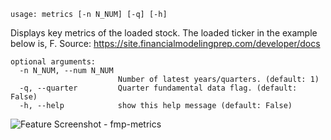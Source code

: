 ```text
usage: metrics [-n N_NUM] [-q] [-h]
```
Displays key metrics of the loaded stock. The loaded ticker in the example below is, F. Source: https://site.financialmodelingprep.com/developer/docs

```
optional arguments:
  -n N_NUM, --num N_NUM
                        Number of latest years/quarters. (default: 1)
  -q, --quarter         Quarter fundamental data flag. (default: False)
  -h, --help            show this help message (default: False)
```
<img size="1400" alt="Feature Screenshot - fmp-metrics" src="https://user-images.githubusercontent.com/85772166/141603025-9fc44b83-dcac-4a38-a316-d49247d7bd7f.png">
